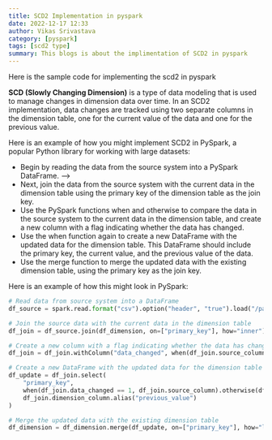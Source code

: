 ```yaml
---
title: SCD2 Implementation in pyspark
date: 2022-12-17 12:33
author: Vikas Srivastava
category: [pyspark]
tags: [scd2 type]
summary: This blogs is about the implimentation of SCD2 in pyspark
---
```


Here is the sample code for implementing the scd2 in pyspark

**SCD (Slowly Changing Dimension)** is a type of data modeling that is used to manage changes in dimension data over time. In an SCD2 implementation, data changes are tracked using two separate columns in the dimension table, one for the current value of the data and one for the previous value.

Here is an example of how you might implement SCD2 in PySpark, a popular Python library for working with large datasets:

- Begin by reading the data from the source system into a PySpark DataFrame. -->
- Next, join the data from the source system with the current data in the dimension table using the primary key of the dimension table as the join key.
- Use the PySpark functions when and otherwise to compare the data in the source system to the current data in the dimension table, and create a new column with a flag indicating whether the data has changed.
- Use the when function again to create a new DataFrame with the updated data for the dimension table. This DataFrame should include the primary key, the current value, and the previous value of the data.
- Use the merge function to merge the updated data with the existing dimension table, using the primary key as the join key.

Here is an example of how this might look in PySpark:

```python
# Read data from source system into a DataFrame
df_source = spark.read.format("csv").option("header", "true").load("/path/to/source/data.csv")

# Join the source data with the current data in the dimension table
df_join = df_source.join(df_dimension, on=["primary_key"], how="inner")

# Create a new column with a flag indicating whether the data has changed
df_join = df_join.withColumn("data_changed", when(df_join.source_column != df_join.dimension_column, 1).otherwise(0))

# Create a new DataFrame with the updated data for the dimension table
df_update = df_join.select(
    "primary_key",
    when(df_join.data_changed == 1, df_join.source_column).otherwise(df_join.dimension_column).alias("current_value"),
    df_join.dimension_column.alias("previous_value")
)

# Merge the updated data with the existing dimension table
df_dimension = df_dimension.merge(df_update, on=["primary_key"], how="left")

```